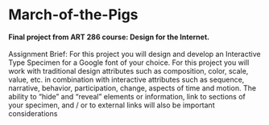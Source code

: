 # March-of-the-Pigs
<strong>Final project from ART 286 course: Design for the Internet.</strong>
<br><br>
Assignment Brief: For this project you will design and develop an Interactive Type Specimen for a Google font of your choice. For this project you will work with traditional design attributes such as composition, color, scale, value, etc. in combination with interactive attributes such as sequence, narrative, behavior, participation, change, aspects of time and motion. The ability to “hide” and “reveal” elements or information, link to sections of your specimen, and / or to external links will also be important considerations
